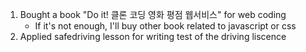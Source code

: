 1. Bought a book "Do it! 클론 코딩 영화 평점 웹서비스" for web coding
   * If it's not enough, I'll buy other book related to javascript or css
2. Applied safedriving lesson for writing test of the driving liscence
